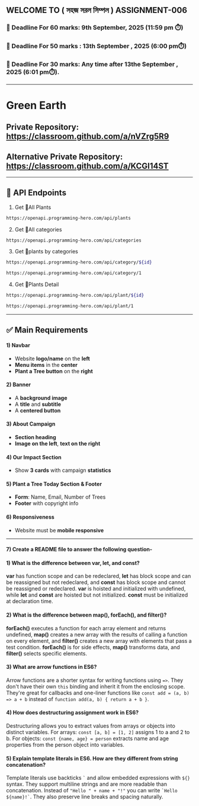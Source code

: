 ## WELCOME TO ( সহজ সরল সিম্পল ) ASSIGNMENT-006

### 📅 Deadline For 60 marks: 9th September, 2025 (11:59 pm ⏱️)

### 📅 Deadline For 50 marks : 13th September , 2025 (6:00 pm⏱️)

### 📅 Deadline For 30 marks: Any time after 13the September , 2025 (6:01 pm⏱️).

---
# Green Earth


## Private Repository: https://classroom.github.com/a/nVZrg5R9 

## Alternative Private Repository: https://classroom.github.com/a/KCGI14ST 


---
🌴 API Endpoints
---
1. Get 🌴All Plants
```bash
https://openapi.programming-hero.com/api/plants
```

2. Get 🌴All categories <br/>
```bash
https://openapi.programming-hero.com/api/categories
```


3. Get 🌴plants by categories <br/>
```bash
https://openapi.programming-hero.com/api/category/${id}
```

```bash
https://openapi.programming-hero.com/api/category/1
```

4. Get 🌴Plants Detail <br/>

```bash
https://openapi.programming-hero.com/api/plant/${id}
```

```bash
https://openapi.programming-hero.com/api/plant/1
```
---




## ✅ Main Requirements 

#### 1) Navbar

- Website **logo/name** on the **left**  
- **Menu items** in the **center** 
- **Plant a Tree button** on the **right** 

#### 2) Banner 
- A **background image**  
- A **title** and **subtitle**  
- A **centered button**  

#### 3) About Campaign
- **Section heading**  
- **Image on the left**, **text on the right**  

#### 4) Our Impact Section 
- Show **3 cards** with campaign **statistics**  

#### 5) Plant a Tree Today Section & Footer
- **Form**: Name, Email, Number of Trees  
- **Footer** with copyright info 

#### 6) Responsiveness 
- Website must be **mobile responsive**  

---
#### 7) Create a README file to answer the following question-


#### 1) What is the difference between var, let, and const?

**var** has function scope and can be redeclared, **let** has block scope and can be reassigned but not redeclared, and **const** has block scope and cannot be reassigned or redeclared. **var** is hoisted and initialized with undefined, while **let** and **const** are hoisted but not initialized. **const** must be initialized at declaration time.

#### 2) What is the difference between map(), forEach(), and filter()?

**forEach()** executes a function for each array element and returns undefined, **map()** creates a new array with the results of calling a function on every element, and **filter()** creates a new array with elements that pass a test condition. **forEach()** is for side effects, **map()** transforms data, and **filter()** selects specific elements.

#### 3) What are arrow functions in ES6?

Arrow functions are a shorter syntax for writing functions using `=>`. They don't have their own `this` binding and inherit it from the enclosing scope. They're great for callbacks and one-liner functions like `const add = (a, b) => a + b` instead of `function add(a, b) { return a + b }`.

#### 4) How does destructuring assignment work in ES6?

Destructuring allows you to extract values from arrays or objects into distinct variables. For arrays: `const [a, b] = [1, 2]` assigns 1 to a and 2 to b. For objects: `const {name, age} = person` extracts name and age properties from the person object into variables.

#### 5) Explain template literals in ES6. How are they different from string concatenation?

Template literals use backticks `` ` `` and allow embedded expressions with `${}` syntax. They support multiline strings and are more readable than concatenation. Instead of `"Hello " + name + "!"` you can write `` `Hello ${name}!` ``. They also preserve line breaks and spacing naturally.